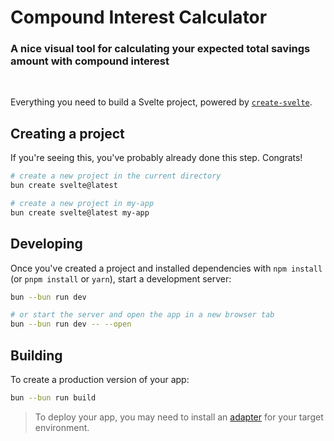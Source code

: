 # Compound Interest Calculator

### A nice visual tool for calculating your expected total savings amount with compound interest

<br>

Everything you need to build a Svelte project, powered by [`create-svelte`](https://github.com/sveltejs/kit/tree/main/packages/create-svelte).

## Creating a project

If you're seeing this, you've probably already done this step. Congrats!

```bash
# create a new project in the current directory
bun create svelte@latest

# create a new project in my-app
bun create svelte@latest my-app
```

## Developing

Once you've created a project and installed dependencies with `npm install` (or `pnpm install` or `yarn`), start a development server:

```bash
bun --bun run dev

# or start the server and open the app in a new browser tab
bun --bun run dev -- --open
```

## Building

To create a production version of your app:

```bash
bun --bun run build
```



> To deploy your app, you may need to install an [adapter](https://kit.svelte.dev/docs/adapters) for your target environment.

